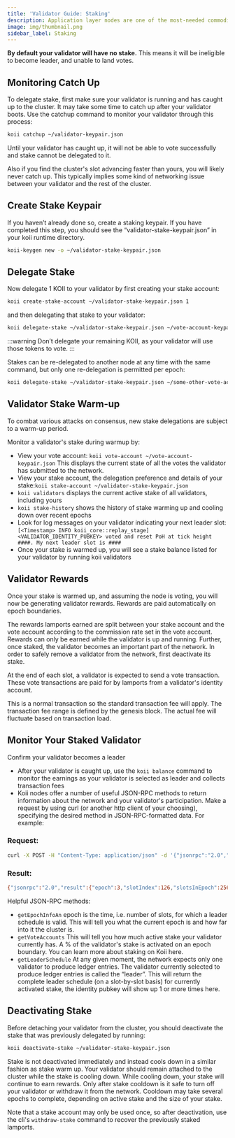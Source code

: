 ```yaml
---
title: 'Validator Guide: Staking'
description: Application layer nodes are one of the most-needed commodities in Web3.
image: img/thumbnail.png
sidebar_label: Staking
---
```


**By default your validator will have no stake.** This means it will be ineligible to become leader, and unable to land votes.

## Monitoring Catch Up
To delegate stake, first make sure your validator is running and has caught up to the cluster. It may take some time to catch up after your validator boots. Use the catchup command to monitor your validator through this process:

```sh
koii catchup ~/validator-keypair.json
```

Until your validator has caught up, it will not be able to vote successfully and stake cannot be delegated to it.

Also if you find the cluster's slot advancing faster than yours, you will likely never catch up. This typically implies some kind of networking issue between your validator and the rest of the cluster.

## Create Stake Keypair
If you haven’t already done so, create a staking keypair. If you have completed this step, you should see the “validator-stake-keypair.json” in your koii runtime directory.

```sh
koii-keygen new -o ~/validator-stake-keypair.json
```

## Delegate Stake

Now delegate 1 KOII to your validator by first creating your stake account:

```sh
koii create-stake-account ~/validator-stake-keypair.json 1
```

and then delegating that stake to your validator:

```sh
koii delegate-stake ~/validator-stake-keypair.json ~/vote-account-keypair.json
```

:::warning
Don’t delegate your remaining KOII, as your validator will use those tokens to vote.
:::

Stakes can be re-delegated to another node at any time with the same command, but only one re-delegation is permitted per epoch:

```sh
koii delegate-stake ~/validator-stake-keypair.json ~/some-other-vote-account-keypair.json
```

## Validator Stake Warm-up

To combat various attacks on consensus, new stake delegations are subject to a warm-up period.

Monitor a validator's stake during warmup by:

- View your vote account: `koii vote-account ~/vote-account-keypair.json` This displays the current state of all the votes the validator has submitted to the network.
- View your stake account, the delegation preference and details of your stake:`koii stake-account ~/validator-stake-keypair.json`
- `koii validators` displays the current active stake of all validators, including yours
- `koii stake-history` shows the history of stake warming up and cooling down over recent epochs
- Look for log messages on your validator indicating your next leader slot: `[<Timestamp> INFO koii_core::replay_stage] <VALIDATOR_IDENTITY_PUBKEY> voted and reset PoH at tick height ####. My next leader slot is ####`
- Once your stake is warmed up, you will see a stake balance listed for your validator by running koii validators

## Validator Rewards

Once your stake is warmed up, and assuming the node is voting, you will now be generating validator rewards. Rewards are paid automatically on epoch boundaries.

The rewards lamports earned are split between your stake account and the vote account according to the commission rate set in the vote account. Rewards can only be earned while the validator is up and running. Further, once staked, the validator becomes an important part of the network. In order to safely remove a validator from the network, first deactivate its stake.

At the end of each slot, a validator is expected to send a vote transaction. These vote transactions are paid for by lamports from a validator's identity account.

This is a normal transaction so the standard transaction fee will apply. The transaction fee range is defined by the genesis block. The actual fee will fluctuate based on transaction load.

## Monitor Your Staked Validator

Confirm your validator becomes a leader

- After your validator is caught up, use the `koii balance` command to monitor the earnings as your validator is selected as leader and collects transaction fees
- Koii nodes offer a number of useful JSON-RPC methods to return information about the network and your validator's participation. Make a request by using curl (or another http client of your choosing), specifying the desired method in JSON-RPC-formatted data. For example:

### Request:

```sh
curl -X POST -H "Content-Type: application/json" -d '{"jsonrpc":"2.0","id":1, "method":"getEpochInfo"}' http://localhost:10899
```

### Result:

```sh
{"jsonrpc":"2.0","result":{"epoch":3,"slotIndex":126,"slotsInEpoch":256},"id":1}
```

Helpful JSON-RPC methods:

- `getEpochInfoAn` epoch is the time, i.e. number of slots, for which a leader schedule is valid. This will tell you what the current epoch is and how far into it the cluster is.
- `getVoteAccounts` This will tell you how much active stake your validator currently has. A % of the validator's stake is activated on an epoch boundary. You can learn more about staking on Koii here.
- `getLeaderSchedule` At any given moment, the network expects only one validator to produce ledger entries. The validator currently selected to produce ledger entries is called the “leader”. This will return the complete leader schedule (on a slot-by-slot basis) for currently activated stake, the identity pubkey will show up 1 or more times here.

## Deactivating Stake

Before detaching your validator from the cluster, you should deactivate the stake that was previously delegated by running:

```sh
koii deactivate-stake ~/validator-stake-keypair.json
```

Stake is not deactivated immediately and instead cools down in a similar fashion as stake warm up. Your validator should remain attached to the cluster while the stake is cooling down. While cooling down, your stake will continue to earn rewards. Only after stake cooldown is it safe to turn off your validator or withdraw it from the network. Cooldown may take several epochs to complete, depending on active stake and the size of your stake.

Note that a stake account may only be used once, so after deactivation, use the cli's `withdraw-stake` command to recover the previously staked lamports.
